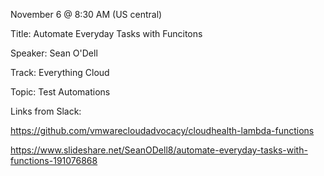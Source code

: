 November 6 @ 8:30 AM (US central)

Title: Automate Everyday Tasks with Funcitons

Speaker: Sean O'Dell

Track: Everything Cloud

Topic: Test Automations

Links from Slack:

https://github.com/vmwarecloudadvocacy/cloudhealth-lambda-functions

https://www.slideshare.net/SeanODell8/automate-everyday-tasks-with-functions-191076868
